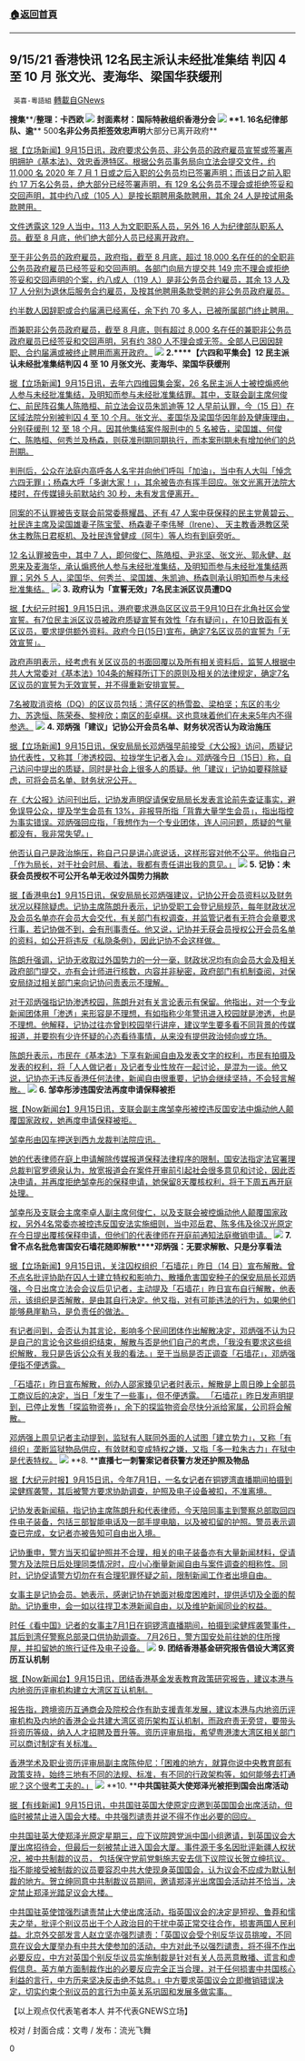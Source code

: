 ###  [:house:返回首頁](https://github.com/ourhimalayas/txt)
---


## 9/15/21 香港快讯 12名民主派认未经批准集结 判囚 4 至 10 月 张文光、麦海华、梁国华获缓刑
` 英喜-粵語組` [轉載自GNews](https://gnews.org/zh-hans/1534846/)

**搜集****/****整理：卡西欧**
![](https://assets.gnews.org/wp-content/uploads/2021/09/915fenmian.jpg)
封面素材：国际特赦组织香港分会
![](https://assets.gnews.org/wp-content/uploads/2021/09/Screen-Shot-2021-09-15-at-11.18.30-AM.png)
**1. 16****名纪律部队、逾**** 500****名非公务员拒签效忠声明****大部分已离开政府**

[据【立场新闻】9月15日讯，政府要求公务员、非公务员的政府雇员宣誓或签署声明拥护《基本法》、效忠香港特区。根据公务员事务局向立法会提交文件，约 11,000 名 2020 年 7 月 1 日或之后入职的公务员均已签署声明；而该日之前入职约 17 万名公务员，绝大部分已经签署声明，有 129 名公务员不理会或拒绝签妥和交回声明，其中约八成（105 人）是按长期聘用条款聘用，其余 24 人是按试用条款聘用。](https://www.thestandnews.com/politics/16-紀律部隊逾-500-非公務員拒簽效忠聲明-大部分已離開政府)

[文件透露这 129 人当中，113 人为文职职系人员，另外 16 人为纪律部队职系人员。截至 8 月底，他们绝大部分人员已经离开政府。](https://www.thestandnews.com/politics/16-紀律部隊逾-500-非公務員拒簽效忠聲明-大部分已離開政府)

[至于非公务员的政府雇员，政府指，截至 8 月底，超过 18,000 名在任的的全职非公务员政府雇员已经签妥和交回声明。各部门向局方提交共 149 宗不理会或拒绝签妥和交回声明的个案，约八成人（119 人）是非公务员合约雇员，其余 13 人及 17 人分别为退休后服务合约雇员，及按其他聘用条款受聘的非公务员政府雇员。](https://www.thestandnews.com/politics/16-紀律部隊逾-500-非公務員拒簽效忠聲明-大部分已離開政府)

[约半数人因辞职或合约届满已经离任，余下约 70 多人，已被所属部门终止聘用。](https://www.thestandnews.com/politics/16-紀律部隊逾-500-非公務員拒簽效忠聲明-大部分已離開政府)

[而兼职非公务员政府雇员，截至 8 月底，则有超过 8,000 名在任的兼职非公务员政府雇员已经签妥和交回声明，另有约 380 人不理会或无签。全部人已因因辞职、合约届满或被终止聘用而离开政府。](https://www.thestandnews.com/politics/16-紀律部隊逾-500-非公務員拒簽效忠聲明-大部分已離開政府)
![](https://assets.gnews.org/wp-content/uploads/2021/09/Screen-Shot-2021-09-15-at-11.18.42-AM.png)
**2.****【六四和平集会】****12 ****民主派认未经批准集结****判囚**** 4 ****至**** 10 ****月****张文光、麦海华、梁国华获缓刑**

[据【立场新闻】9月15日讯，去年六四维园集会案，26 名民主派人士被控煽惑他人参与未经批准集结，及明知而参与未经批准集结罪。其中，支联会副主席何俊仁、前民阵召集人陈皓桓、前立法会议员朱凯迪等 12 人早前认罪，今（15 日）在区域法院分别被判囚 4 至 10 个月。张文光、麦国华及梁国华因年龄及健康理由，分别获缓刑 12 至 18 个月。因其他集结案件服刑中的 5 名被告，梁国雄、何俊仁、陈皓桓、何秀兰及杨森，则获准刑期同期执行，而本案刑期未有增加他们的总刑期。](https://www.thestandnews.com/court/六四和平集會12-民主派認未經批准集結-判囚-4-至-10-月-張文光麥海華梁國華獲緩刑)

[判刑后，公众在法庭内高呼各人名宇并向他们呼叫「加油」，当中有人大叫「悼念六四无罪」；杨森大呼「多谢大家！」，其余被告亦有挥手回应。张文光离开法院大楼时，在传媒镜头前默站约 30 秒，未有发言便离开。](https://www.thestandnews.com/court/六四和平集會12-民主派認未經批准集結-判囚-4-至-10-月-張文光麥海華梁國華獲緩刑)

[同案的不认罪被告支联会前常委蔡耀昌、还有 47 人案中获保释的民主党黄碧云、社民连主席及梁国雄妻子陈宝莹、杨森妻子李伟琴（Irene）、 天主教香港教区荣休主教陈日君枢机、及社民连曾健成（阿牛）等人均有到庭旁听。](https://www.thestandnews.com/court/六四和平集會12-民主派認未經批准集結-判囚-4-至-10-月-張文光麥海華梁國華獲緩刑)

[12 名认罪被告中，其中 7 人，即何俊仁、陈皓桓、尹兆坚、张文光、郭永健、赵恩来及麦海华，承认煽惑他人参与未经批准集结，及明知而参与未经批准集结两罪；另外 5 人，梁国华、何秀兰、梁国雄、朱凯迪、杨森则承认明知而参与未经批准集结。](https://www.thestandnews.com/court/六四和平集會12-民主派認未經批准集結-判囚-4-至-10-月-張文光麥海華梁國華獲緩刑)
![](https://assets.gnews.org/wp-content/uploads/2021/09/Screen-Shot-2021-09-15-at-11.18.55-AM.png)
**3. ****政府认为「宣誓无效」****7****名民主派区议员遭****DQ**

[据【大纪元时报】9月15日讯，港府要求港岛区区议员于9月10日在北角社区会堂宣誓。有7位民主派区议员被政府质疑宣誓有效性「存有疑问」，在10日致函有关区议员，要求提供额外资料。政府今日(15日)宣布，确定7名区议员的宣誓为「无效宣誓」。](https://hk.epochtimes.com/news/2021-09-15/37545455)

[政府声明表示，经考虑有关区议员的书面回覆以及所有相关资料后，监誓人根据中共人大常委对《基本法》104条的解释所订下的原则及相关的法律规定，确定7名区议员的宣誓为无效宣誓，并不得重新安排宣誓。](https://hk.epochtimes.com/news/2021-09-15/37545455)

[7名被取消资格（DQ）的区议员包括：湾仔区的杨雪盈、梁柏坚；东区的韦少力、苏逸恒、陈荣泰、黎梓欣；南区的彭卓棋。这也意味着他们在未来5年内不得参选。](https://hk.epochtimes.com/news/2021-09-15/37545455)
![](https://assets.gnews.org/wp-content/uploads/2021/09/Screen-Shot-2021-09-15-at-11.19.05-AM.png)
**4. ****邓炳强「建议」记协公开会员名单、财务状况****否认为政治施压**

[据【立场新闻】9月15日讯，保安局局长邓炳强早前接受《大公报》访问，质疑记协代表性，又称其「渗透校园、拉拢学生记者入会」。邓炳强今日（15日）称，自己访问中提出的质疑，同时是社会上很多人的质疑。他「建议」记协如要释除疑虑，可将会员名单、财务状况公开。](https://www.thestandnews.com/politics/鄧炳強建議記協公開會員名單財務狀況-否認為政治施壓)

[在《大公报》访问刊出后，记协发声明促请保安局局长发表言论前先查证事实，避免误导公众，提及学生会员有 13%，非报导所指「背靠大量学生会员」，指出指控为事实错误。邓炳强回应指，「我想作为一个专业团体，连人问问题，质疑的气量都没有，我非常失望。」](https://www.thestandnews.com/politics/鄧炳強建議記協公開會員名單財務狀況-否認為政治施壓)

[他否认自己是政治施压，称自己只是讲心底说话，这样形容对他不公平。他指自己「作为局长，对于社会时局、看法，我都有责任讲出我的意见。」](https://www.thestandnews.com/politics/鄧炳強建議記協公開會員名單財務狀況-否認為政治施壓)
![](https://assets.gnews.org/wp-content/uploads/2021/09/Screen-Shot-2021-09-15-at-11.19.16-AM.png)
**5. ****记协：未获会员授权不可公开名单****无收过外国势力捐款**

[据【香港电台】9月15日讯，保安局局长邓炳强建议，记协公开会员资料以及财务状况以释除疑虑。记协主席陈朗升表示，记协受职工会登记局规范，每年财政状况及会员名单亦在会员大会交代，有关部门有权调查，并监管记者有无符合会章要求行事，若记协做不到，会有刑事责任。他又说，记协并无获会员授权公开会员名单的资料，如公开将违反《私隐条例》，因此记协不会这样做。](https://news.rthk.hk/rthk/ch/video-gallery.htm?vid=1610710)

[陈朗升强调，记协无收取过外国势力的一分一毫，财政状况均有向会员大会及相关政府部门提交，亦有会计师进行核数，内容并非秘密，政府部门有机制查阅，对保安局绕过相关部门来向记协问责表示不理解。](https://news.rthk.hk/rthk/ch/video-gallery.htm?vid=1610710)

[对于邓炳强指记协渗透校园，陈朗升对有关言论表示有保留。他指出，对一个专业新闻团体用「渗透」来形容是不理想，有如指称少年警讯进入校园就是渗透，也是不理想。他解释，记协过往亦曾到校园举行讲座，建议学生要多看不同背景的传媒报道，并要抱有少许怀疑的心态看待事情，从来没有提供政治倾向或立场。](https://news.rthk.hk/rthk/ch/video-gallery.htm?vid=1610710)

[陈朗升表示，市民在《基本法》下享有新闻自由及发表文字的权利，市民有拍摄及发表的权利，将「人人做记者」及记者专业性放在一起讨论，是混为一谈。他又说，记协亦无违反香港任何法律，新闻自由很重要，记协会继续坚持，不会轻言解散。](https://news.rthk.hk/rthk/ch/video-gallery.htm?vid=1610710)
![](https://assets.gnews.org/wp-content/uploads/2021/09/Screen-Shot-2021-09-15-at-11.19.25-AM.png)
**6. ****邹幸彤涉违国安法****再度申请保释被拒**

[据【Now新闻台】9月15日讯，支联会副主席邹幸彤被控违反国安法中煽动他人颠覆国家政权，她再度申请保释被拒。](https://news.now.com/home/local/player?newsId=449954)

[邹幸彤由囚车押送到西九龙裁判法院应讯。](https://news.now.com/home/local/player?newsId=449954)

[她的代表律师在庭上申请解除传媒报道保释法律程序的限制，国安法指定法官署理总裁判官罗德泉认为，放宽报道会在案件开审前引起社会很多意见和讨论，因此否决申请，并再度拒绝邹幸彤的保释申请，她保留8天覆核权利，将于下周五再开庭处理。](https://news.now.com/home/local/player?newsId=449954)

[邹幸彤及支联会主席李卓人副主席何俊仁，以及支联会被控煽动他人颠覆国家政权，另外4名常委亦被控违反国安法实施细则，当中邓岳君、陈多伟及徐汉光原定在今日提出覆核保释申请，但他们的代表律师在开庭前通知法庭撤销申请。](https://news.now.com/home/local/player?newsId=449954)
![](https://assets.gnews.org/wp-content/uploads/2021/09/Screen-Shot-2021-09-15-at-11.19.37-AM.png)
**7. ****曾不点名批危害国安****石墙花随即解散****邓炳强：无要求解散、只是分享看法**

[据【立场新闻】9月15日讯，关注囚权组织「石墙花」昨日（14 日）宣布解散。曾不点名批评协助在囚人士建立特权和影响力、散播危害国安种子的保安局局长邓炳强，今日出席立法会会议后见记者，主动提及「石墙花」昨日宣布自行解散，他表示，该组织是否解散，是由其自行决定。他又指，对有可能违法的行为，如果他们能够悬崖勒马，是负责任的做法。](https://www.thestandnews.com/politics/曾不點名批危害國安-石牆花隨即解散-鄧炳強沒有要求解散只是分享看法)

[有记者问到，会否认为其言论，影响多个民间团体作出解散决定，邓炳强不认为只是自己的言论令这些组织结束，解散与否是他们自己的考虑，「我没有要求这些组织解散，我只是告诉公众有关我的看法。」至于当局是否正调查「石墙花」，邓炳强便指不便透露。](https://www.thestandnews.com/politics/曾不點名批危害國安-石牆花隨即解散-鄧炳強沒有要求解散只是分享看法)

[「石墙花」昨日宣布解散，创办人邵家臻见记者时表示，解散是上周日晚上全部员工商议后的决定，当日「发生了一些事」，但不便透露。 「石墙花」昨日发声明提到，已停止发售「探监物资券」，余下的探监物资会尽快分派给家属，公司将会解散。](https://www.thestandnews.com/politics/曾不點名批危害國安-石牆花隨即解散-鄧炳強沒有要求解散只是分享看法)

[邓炳强上周见记者主动提到，监狱有人联同外面的人试图「建立势力」，又称「有组织」垄断监狱物品供应，有敛财和变成特权之嫌，又指「多一粒朱古力」在狱中是代表特权。](https://www.thestandnews.com/politics/曾不點名批危害國安-石牆花隨即解散-鄧炳強沒有要求解散只是分享看法)
![](https://assets.gnews.org/wp-content/uploads/2021/09/Screen-Shot-2021-09-15-at-11.20.01-AM.png)
**8. ****直播七一刺警案记者获警方发还护照及物品**

[据【大纪元时报】9月15日讯，今年7月1日，一名女记者在铜锣湾直播期间拍摄到梁健辉袭警，其后被警方要求协助调查，护照及电子设备被扣，不准离境。](https://hk.epochtimes.com/news/2021-09-15/23222507)

[记协发表新闻稿，指记协主席陈朗升和代表律师，今天陪同事主到警察总部取回四件电子装备，包括三部智能电话及一部手提电脑，以及被扣留的护照。警员表示调查已完成，女记者亦被告知可自由出入境。](https://hk.epochtimes.com/news/2021-09-15/23222507)

[记协重申，警方当天扣留护照并不合理，相关的电子装备亦有大量新闻材料，促请警方及法院日后处理同类情况时，应小心衡量新闻自由与案件调查的相称性。同时，记协促请警方切勿在有合理犯罪怀疑之前，限制新闻工作者出境自由。](https://hk.epochtimes.com/news/2021-09-15/23222507)

[女事主是记协会员。她表示，感谢记协在她面对极度困难时，提供适切及全面的帮助。记协重申，会一如以往捍卫本港新闻自由，以及维护新闻同业的权益。](https://hk.epochtimes.com/news/2021-09-15/23222507)

[时任《看中国》记者的女事主7月1日在铜锣湾直播期间，拍摄到梁健辉袭警事件，其后到湾仔警察总部录口供协助调查。 7月26日，警方国安处前往她的住所搜屋，并扣留她的旅行证件及电子设备。](https://hk.epochtimes.com/news/2021-09-15/23222507)
![](https://assets.gnews.org/wp-content/uploads/2021/09/Screen-Shot-2021-09-15-at-11.20.13-AM.png)
**9. ****团结香港基金研究报告****倡设大湾区资历互认机制**

[据【Now新闻台】9月15日讯，团结香港基金发表教育政策研究报告，建议本港与内地资历评审机构建立大湾区互认机制。](https://news.now.com/home/local/player?newsId=449964)

[报告指，跨境资历互通商会及院校合作有助支援青年发展，建议本港与内地资历评审机构及内地的香港企业共建大湾区资历架构互认机制，而政府责无旁贷，要带头将资历等级，纳入人才招聘及晋升等。资历评审局指，希望粤港澳大湾区相关部门可以商讨制定有关标准。](https://news.now.com/home/local/player?newsId=449964)

[香港学术及职业资历评审局副主席陈仲尼：「困难的地方，就算你说中央教育部有政策支持，始终三地有不同的法规、标准，有不同的行政架构等，如何能够去打通呢？这个很考工夫的。」](https://news.now.com/home/local/player?newsId=449964)
![](https://assets.gnews.org/wp-content/uploads/2021/09/Screen-Shot-2021-09-15-at-11.20.23-AM.png)
**10. ****中共国驻英大使郑泽光被拒到国会出席活动**

[据【有线新闻】9月15日讯，中共国驻英国大使原定应邀到英国国会出席活动，但临时被禁止进入国会大楼。中共强烈谴责并说不得不作出必要的回应。](http://cablenews.i-cable.com/ci/news/article/37/765172)

[中共国驻英大使郑泽光原定星期三，应下议院跨党派中国小组邀请，到英国议会大厦出席招待会，但最后一刻被禁止进入国会大厦。事件源于多名因批评新疆人权状况，被中共制裁的议员， 包括保守党前党魁施志安去信下议院议长贺立绅抗议。指不能接受被制裁的议员要容忍中共大使现身英国国会，认为议会不应成为默认制裁的地方。贺立绅同意中共制裁议员期间，邀请郑泽光出席国会活动并不恰当，决定禁止郑泽光踏足议会大楼。](http://cablenews.i-cable.com/ci/news/article/37/765172)

[中共国驻英使馆强烈谴责禁止大使出席活动，指英国议会的决定是短视、鲁莽和懦夫之举，批评个别议员出于个人政治目的干扰中英正常交往合作，损害两国人民利益。北京外交部发言人赵立坚亦强烈谴责：「英国议会受个别反华议员挑唆，不同意在议会大厦举办有中共大使参加的活动，中方对此予以强烈谴责，将不得不作出必要反应，中方对英国个别反华议员实施制裁是针对有关人员恶意散播、谎言和虚假信息。英方单方面制裁作出的必要反应完全正当合理，对于任何损害中共国核心利益的言行，中方历来坚决反击绝不姑息。」中方要求英国议会立即撤销错误决定，切实约束个别议员的言行为中英关系巩固和发展多做实事。](http://cablenews.i-cable.com/ci/news/article/37/765172)

【以上观点仅代表笔者本人 并不代表GNEWS立场】

校对 / 封面合成：文粤 / 发布：流光飞舞

0
